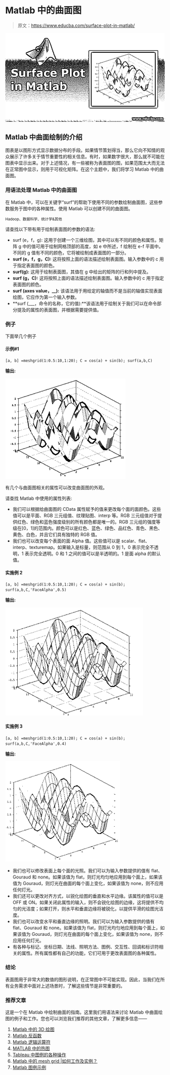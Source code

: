# Matlab 中的曲面图

> 原文：<https://www.educba.com/surface-plot-in-matlab/>

![Surface Plot in Matlab](img/b7eb45aebb174e23bc63a35d20399c2e.png)



## Matlab 中曲面绘制的介绍

图表是以图形方式显示数据分布的手段。如果情节策划得当，那么它向不知情的观众展示了许多关于情节重要性的相关信息。有时，如果数字很大，那么就不可能在图表中显示出来。对于上述情况，有一些被称为表面图的图，如果范围太大而无法在正常图中显示，则用于可视化矩阵。在这个主题中，我们将学习 Matlab 中的曲面图。

### 用语法处理 Matlab 中的曲面图

在 Matlab 中，可以在关键字“surf”的帮助下使用不同的参数绘制曲面图，这些参数服务于图中的各种属性。使用 Matlab 可以创建不同的曲面图。

<small>Hadoop、数据科学、统计学&其他</small>

请查找以下带有用于绘制表面图的参数的语法:

*   surf (e，f，g): 这用于创建一个三维绘图，其中可以有不同的颜色和属性。矩阵 g 中的值可用于绘制网格顶部的高度，如 e 中所述，f 绘制在 e-f 平面中。不同的 g 值有不同的颜色，它将被绘制成表面图的一部分。
*   **surf (e，f，g，C):** 这将按照上面的语法描述绘制表面图。输入参数中的 c 用于指定表面图的颜色。
*   **surf(g):** 这用于绘制表面图，其值在 g 中给出的矩阵的行和列中提及。
*   **surf (g，C):** 这将按照上面的语法描述绘制表面图。输入参数中的 c 用于指定表面图的颜色。
*   **surf (axes value，__):** 该语法用于用给定的轴值而不是当前的轴值实现表面绘图，它应作为第一个输入参数。
*   **surf (___，命令的名称，它的值):**该语法用于绘制关于我们可以在命令部分提及的属性的表面图，并根据需要提供值。

### 例子

下面举几个例子

#### 示例#1

`[a, b] =meshgrid(1:0.5:10,1:20);
C = cos(a) + sin(b);
surf(a,b,C)`

**输出:**

![Surface Plot in Matlab output 1](img/56457dbfc30772735e2bee7ad23eb23a.png)



有几个与曲面图相关的属性可以改变曲面图的外观。

请查找 Matlab 中使用的属性列表:

*   我们可以根据给曲面图的 CData 属性赋予的值来更改每个面的面颜色。这些值可以是平面、RGB 三元组值、纹理贴图、interp 等。RGB 三元组值对于提供红色、绿色和蓝色强度级别的所有颜色都是唯一的。RGB 三元组的强度等级在[0，1]的范围内。颜色可以是红色、蓝色、绿色、品红色、青色、黑色、黄色、白色，并且它们具有独特的 RGB 值。
*   我们也可以改变每个表面的面 Alpha 值。这些值可以是 scalar、flat、interp、texturemap。如果输入是标量，则范围从 0 到 1，0 表示完全不透明，1 表示完全透明。0 和 1 之间的值可以是半透明的。1 是面 alpha 的默认值。

#### 实施例 2

`[a, b] =meshgrid(1:0.5:10,1:20);
C = cos(a) + sin(b);
surf(a,b,C,'FaceAlpha',0.5)`

**输出:**

![Surface Plot in Matlab output 2](img/9b5bd0d1b03113ce90a7838555576e96.png)



#### 实施例 3

`[a, b] =meshgrid(1:0.5:10,1:20);
C = cos(a) + sin(b);
surf(a,b,C,'FaceAlpha',0.4)`

**输出:**

![Example 3](img/1de81e54bec39093a580d19c2f1cc49c.png)



*   我们也可以修改表面上每个面的光照。我们可以为输入参数提供的值有 flat、Gouraud 和 none。如果该值为 flat，则灯光均匀地应用到每个面上，如果该值为 Gouraud，则灯光在曲面的每个面上变化，如果该值为 none，则不应用任何灯光。
*   我们还可以更改对齐方式，以锐化绘图的垂直和水平边缘。该属性的值可以是 OFF 或 ON。如果关闭此属性的输入，则不会锐化绘图的边缘，这将提供不均匀的光洁度；如果打开，则水平和垂直边缘将被锐化，以提供平滑的绘图光洁度。
*   我们也可以改变水平和垂直边缘的照明。我们可以为输入参数提供的值有 flat、Gouraud 和 none。如果该值为 flat，则灯光均匀地应用到每个面上，如果该值为 Gouraud，则灯光在曲面的每个面上变化，如果该值为 none，则不应用任何灯光。
*   有各种与标记、坐标日期、法线、照明方法、图例、交互性、回调和标识符相关的属性。所有属性都有自己的功能，它们可用于更改表面图的各种属性。

### 结论

表面图用于非常大的数值的图形说明，在正常图中不可能实现。因此，当我们在所有业务需求中面对上述场景时，了解这些情节是非常重要的。

### 推荐文章

这是一个在 Matlab 中绘制曲面的指南。这里我们用语法来讨论 Matlab 中曲面绘图的例子和工作。您也可以浏览我们推荐的其他文章，了解更多信息——

1.  [Matlab 中的 3D 绘图](https://www.educba.com/3d-plots-in-matlab/)
2.  [Matlab 反函数](https://www.educba.com/matlab-inverse-function/)
3.  [Matlab 逻辑运算符](https://www.educba.com/matlab-logical-operators/)
4.  [MATLAB 中的热图](https://www.educba.com/heatmap-in-matlab/)
5.  [Tableau 中图例的各种操作](https://www.educba.com/legend-in-tableau/)
6.  [Matlab 中的 mesh grid |如何工作及实例？](https://www.educba.com/meshgrid-in-matlab/)
7.  [Matlab 图例示例](https://www.educba.com/matlab-legend/)






